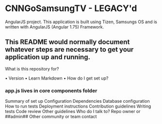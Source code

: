 # CNNGoSamsungTV - LEGACY'd
AngularJS project. This application is built using Tizen, Samsungs OS and is written with AngularJS (Angular 1.75) Framework.


## This README would normally document whatever steps are necessary to get your application up and running. ##


What is this repository for?

• Version
• Learn Markdown
• How do I get set up?


  ### app.js lives in core components folder ###






Summary of set up
Configuration
Dependencies
Database configuration
How to run tests
Deployment instructions
Contribution guidelines
Writing tests
Code review
Other guidelines
Who do I talk to?
Repo owner or ##admin##
Other community or team contact
